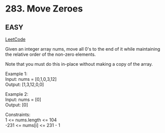 # 283. Move Zeroes

## EASY

[LeetCode](https://leetcode.cn/problems/move-zeroes/)

Given an integer array nums, move all 0's to the end of it while maintaining the relative order of the non-zero elements.

Note that you must do this in-place without making a copy of the array.

 
Example 1:\
Input: nums = [0,1,0,3,12]\
Output: [1,3,12,0,0]

Example 2:\
Input: nums = [0]\
Output: [0]
 

Constraints:\
1 <= nums.length <= 104\
-231 <= nums[i] <= 231 - 1

